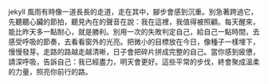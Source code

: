 jekyll
風雨有時像一道長長的走道，走在其中，腳步會感到沉重。別急著跨過它，先聽聽心臟的節拍，聽見內在的聲音在說：我在這裡，我值得被照顧。每天醒來，能比昨天多一點耐心，就是勝利。別用一次的失敗判定自己，給自己一點時間，去感受呼吸的節奏，去看看窗外的光亮。把微小的目標放在今日，像種子一樣埋下，慢慢發芽。走路的路越走越清晰，日子會把碎片拼成完整的自己。當你感到疲憊，請深呼吸，告訴自己：我已經盡力，明天會更好。這些平常的步伐，終會聚成溫柔的力量，照亮你前行的路。